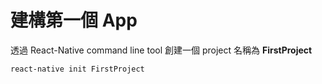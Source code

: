 # 建構第一個 App

透過 React-Native command line tool 創建一個 project 名稱為 **FirstProject**
```bash
react-native init FirstProject
```


